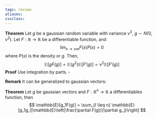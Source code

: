 ```yaml
---
tags: review
aliases:
cssclass:
---
```

 
**Theorem** Let $g$ be a gaussian random variable with variance $\nu^2$, $g \sim N(0,\nu^2)$. Let $F : \mathbb{R}\to \mathbb{R}$ be a differentiable function, and
$$
\lim_{x \to \pm \infty} F(x)P(x)=0
$$
where $P(x)$ is the density or $g$.
Then,
$$
\mathbb{E}[gF(g)] = \mathbb{E}(g^2) \mathbb{E}[F'(g)] = \nu^2 \mathbb{E}[F'(g)]
$$
**Proof** Use integration by parts. $\square$


**Remark** It can be generalized to gaussian vectors:

**Theorem** Let $g$ be gaussian vectors and $F : \mathbb{R}^n \to \mathbb{R}$ a differentiables function, then
$$
\mathbb{E}[g_1F(g)] = \sum_{l \leq n} \mathbb{E}[g_1g_l]\mathbb{E}\left[\frac{\partial F(g)}{\partial g_j}\right]
$$


